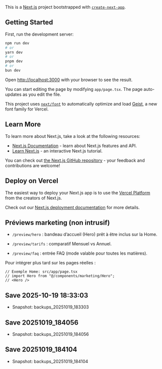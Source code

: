 
This is a [Next.js](https://nextjs.org) project bootstrapped with [`create-next-app`](https://nextjs.org/docs/app/api-reference/cli/create-next-app).

## Getting Started

First, run the development server:

```bash
npm run dev
# or
yarn dev
# or
pnpm dev
# or
bun dev
```

Open [http://localhost:3000](http://localhost:3000) with your browser to see the result.

You can start editing the page by modifying `app/page.tsx`. The page auto-updates as you edit the file.

This project uses [`next/font`](https://nextjs.org/docs/app/building-your-application/optimizing/fonts) to automatically optimize and load [Geist](https://vercel.com/font), a new font family for Vercel.

## Learn More

To learn more about Next.js, take a look at the following resources:

- [Next.js Documentation](https://nextjs.org/docs) - learn about Next.js features and API.
- [Learn Next.js](https://nextjs.org/learn) - an interactive Next.js tutorial.

You can check out [the Next.js GitHub repository](https://github.com/vercel/next.js) - your feedback and contributions are welcome!

## Deploy on Vercel

The easiest way to deploy your Next.js app is to use the [Vercel Platform](https://vercel.com/new?utm_medium=default-template&filter=next.js&utm_source=create-next-app&utm_campaign=create-next-app-readme) from the creators of Next.js.

Check out our [Next.js deployment documentation](https://nextjs.org/docs/app/building-your-application/deploying) for more details.

## Préviews marketing (non intrusif)

- `/preview/hero` : bandeau d’accueil (Hero) prêt à être inclus sur la Home.

- `/preview/tarifs` : comparatif Mensuel vs Annuel.

- `/preview/faq` : entrée FAQ (mode valable pour toutes les matières).


Pour intégrer plus tard sur les pages réelles :

```tsx
// Exemple Home: src/app/page.tsx
// import Hero from "@/components/marketing/Hero";
// <Hero />
```



## Save 2025-10-19 18:33:03
- Snapshot: backups_20251019_183303

## Save 20251019_184056
- Snapshot: backups_20251019_184056

## Save 20251019_184104
- Snapshot: backups_20251019_184104
